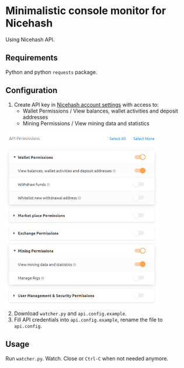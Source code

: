 # Minimalistic console monitor for Nicehash
Using Nicehash API.
## Requirements
Python and python `requests` package.
## Configuration
1. Create API key in [Nicehash account settings](https://www.nicehash.com/my/settings/keys) with access to:
   * Wallet Permissions / View balances, wallet activities and deposit addresses
   * Mining Permissions / View mining data and statistics

<img src="https://github.com/Ilya-VK/Nicehash-rig-watcher/blob/f7490c8d4a836cb722106d11ea55cdfbe7747047/api%20settings.png" alt="API settings image" width="420" align="middle"/>

2. Download `watcher.py` and `api.config.example`.
3. Fill API credentials into `api.config.example`, rename the file to `api.config`.
## Usage
 Run `watcher.py`. Watch. Close or `Ctrl-C` when not needed anymore.
